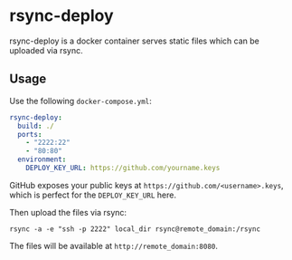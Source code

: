 # rsync-deploy

rsync-deploy is a docker container serves static files which can be uploaded via rsync.

## Usage

Use the following `docker-compose.yml`:

```yaml
rsync-deploy:
  build: ./
  ports:
    - "2222:22"
    - "80:80"
  environment:
    DEPLOY_KEY_URL: https://github.com/yourname.keys
```

GitHub exposes your public keys at `https://github.com/<username>.keys`, which is perfect for the `DEPLOY_KEY_URL` here.

Then upload the files via rsync:

```
rsync -a -e "ssh -p 2222" local_dir rsync@remote_domain:/rsync
```

The files will be available at `http://remote_domain:8080`.
